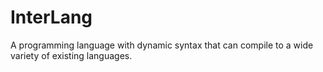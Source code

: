 # InterLang
A programming language with dynamic syntax that can compile to a wide variety of existing languages.

